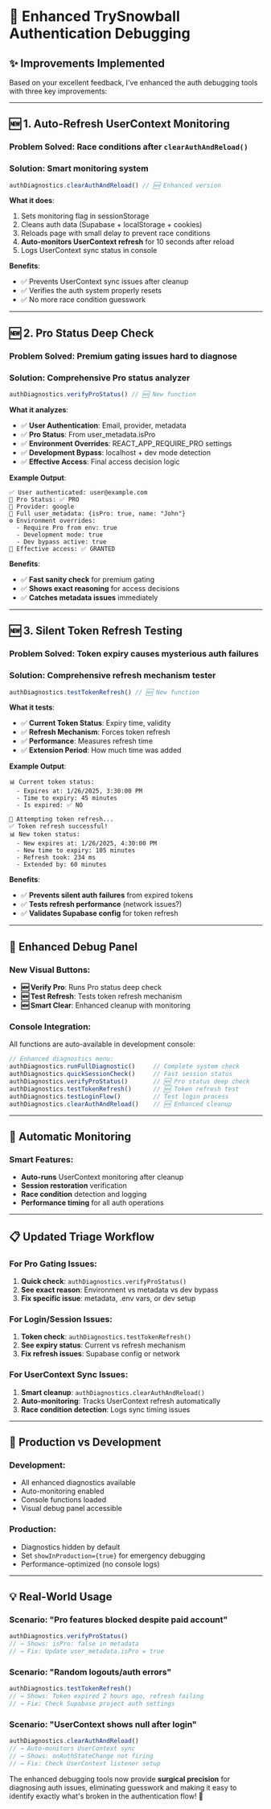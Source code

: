 # 🔐 Enhanced TrySnowball Authentication Debugging

## ✨ **Improvements Implemented**

Based on your excellent feedback, I've enhanced the auth debugging tools with three key improvements:

---

## **🆕 1. Auto-Refresh UserContext Monitoring**

### **Problem Solved**: Race conditions after `clearAuthAndReload()`
### **Solution**: Smart monitoring system

```javascript
authDiagnostics.clearAuthAndReload() // 🆕 Enhanced version
```

**What it does**:
1. Sets monitoring flag in sessionStorage
2. Cleans auth data (Supabase + localStorage + cookies)  
3. Reloads page with small delay to prevent race conditions
4. **Auto-monitors UserContext refresh** for 10 seconds after reload
5. Logs UserContext sync status in console

**Benefits**:
- ✅ Prevents UserContext sync issues after cleanup
- ✅ Verifies the auth system properly resets
- ✅ No more race condition guesswork

---

## **🆕 2. Pro Status Deep Check**

### **Problem Solved**: Premium gating issues hard to diagnose
### **Solution**: Comprehensive Pro status analyzer

```javascript
authDiagnostics.verifyProStatus() // 🆕 New function
```

**What it analyzes**:
- ✅ **User Authentication**: Email, provider, metadata
- ✅ **Pro Status**: From user_metadata.isPro  
- ✅ **Environment Overrides**: REACT_APP_REQUIRE_PRO settings
- ✅ **Development Bypass**: localhost + dev mode detection
- ✅ **Effective Access**: Final access decision logic

**Example Output**:
```
✅ User authenticated: user@example.com
🎫 Pro Status: ✅ PRO
🔗 Provider: google
📝 Full user_metadata: {isPro: true, name: "John"}
⚙️ Environment overrides:
  - Require Pro from env: true
  - Development mode: true  
  - Dev bypass active: true
🚪 Effective access: ✅ GRANTED
```

**Benefits**:
- ✅ **Fast sanity check** for premium gating
- ✅ **Shows exact reasoning** for access decisions
- ✅ **Catches metadata issues** immediately

---

## **🆕 3. Silent Token Refresh Testing**

### **Problem Solved**: Token expiry causes mysterious auth failures
### **Solution**: Comprehensive refresh mechanism tester

```javascript
authDiagnostics.testTokenRefresh() // 🆕 New function
```

**What it tests**:
- ✅ **Current Token Status**: Expiry time, validity
- ✅ **Refresh Mechanism**: Forces token refresh
- ✅ **Performance**: Measures refresh time
- ✅ **Extension Period**: How much time was added

**Example Output**:
```
📊 Current token status:
  - Expires at: 1/26/2025, 3:30:00 PM
  - Time to expiry: 45 minutes
  - Is expired: ✅ NO

🔄 Attempting token refresh...
✅ Token refresh successful!
📊 New token status:
  - New expires at: 1/26/2025, 4:30:00 PM
  - New time to expiry: 105 minutes
  - Refresh took: 234 ms
  - Extended by: 60 minutes
```

**Benefits**:
- ✅ **Prevents silent auth failures** from expired tokens
- ✅ **Tests refresh performance** (network issues?)
- ✅ **Validates Supabase config** for token refresh

---

## **🎯 Enhanced Debug Panel**

### **New Visual Buttons**:
- **🆕 Verify Pro**: Runs Pro status deep check
- **🆕 Test Refresh**: Tests token refresh mechanism  
- **🆕 Smart Clear**: Enhanced cleanup with monitoring

### **Console Integration**:
All functions are auto-available in development console:
```javascript
// Enhanced diagnostics menu:
authDiagnostics.runFullDiagnostic()     // Complete system check
authDiagnostics.quickSessionCheck()     // Fast session status  
authDiagnostics.verifyProStatus()       // 🆕 Pro status deep check
authDiagnostics.testTokenRefresh()      // 🆕 Token refresh test
authDiagnostics.testLoginFlow()         // Test login process
authDiagnostics.clearAuthAndReload()    // 🆕 Enhanced cleanup
```

---

## **🔄 Automatic Monitoring**

### **Smart Features**:
- **Auto-runs** UserContext monitoring after cleanup
- **Session restoration** verification
- **Race condition** detection and logging
- **Performance timing** for all auth operations

---

## **📋 Updated Triage Workflow**

### **For Pro Gating Issues**:
1. **Quick check**: `authDiagnostics.verifyProStatus()`
2. **See exact reason**: Environment vs metadata vs dev bypass
3. **Fix specific issue**: metadata, .env vars, or dev setup

### **For Login/Session Issues**:
1. **Token check**: `authDiagnostics.testTokenRefresh()`
2. **See expiry status**: Current vs refresh mechanism
3. **Fix refresh issues**: Supabase config or network

### **For UserContext Sync Issues**:
1. **Smart cleanup**: `authDiagnostics.clearAuthAndReload()`
2. **Auto-monitoring**: Tracks UserContext refresh automatically
3. **Race condition detection**: Logs sync timing issues

---

## **🚀 Production vs Development**

### **Development**:
- All enhanced diagnostics available
- Auto-monitoring enabled
- Console functions loaded
- Visual debug panel accessible

### **Production**:
- Diagnostics hidden by default
- Set `showInProduction={true}` for emergency debugging
- Performance-optimized (no console logs)

---

## **💡 Real-World Usage**

### **Scenario**: "Pro features blocked despite paid account"
```javascript
authDiagnostics.verifyProStatus()
// → Shows: isPro: false in metadata 
// → Fix: Update user_metadata.isPro = true
```

### **Scenario**: "Random logouts/auth errors"  
```javascript
authDiagnostics.testTokenRefresh()
// → Shows: Token expired 2 hours ago, refresh failing
// → Fix: Check Supabase project auth settings
```

### **Scenario**: "UserContext shows null after login"
```javascript
authDiagnostics.clearAuthAndReload()
// → Auto-monitors UserContext sync
// → Shows: onAuthStateChange not firing
// → Fix: Check UserContext listener setup
```

The enhanced debugging tools now provide **surgical precision** for diagnosing auth issues, eliminating guesswork and making it easy to identify exactly what's broken in the authentication flow! 🎯